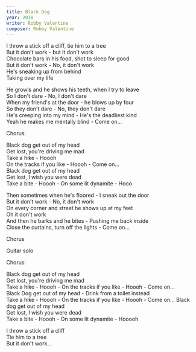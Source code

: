 ```yaml
---
title: Black Dog
year: 2018
writer: Robby Valentine
composer: Robby Valentine
---
```


<p>I throw a stick off a cliff, tie him to a tree<br /> 
But it don't work - but it don't work <br />
Chocolate bars in his food, 
    shot to sleep for good <br />
But it don't work - No, it don't work <br />
He's sneaking up from behind<br />
Taking over my life</p>

<p>He growls and he shows his teeth, 
   when I try to leave <br />
So I don't dare - No, I don't dare <br />
When my friend's at the door - 
   he blows up by four <br />
So they don't dare - No, they don't dare <br />
He's creeping into my mind - 
   He's the deadliest kind<br />
Yeah he makes me mentally blind - 
   Come on...</p>

<p class="em">Chorus:</p>

<p>
Black dog get out of my head<br />
Get lost, you're driving me mad<br />
Take a hike - Hoooh<br />
On the tracks if you like - Hoooh - 
   Come on... <br />
Black dog get out of my head<br />
Get lost, I wish you were dead<br />
Take a bite - Hoooh - 
   On some lit dynamite - Hooo</p>

<p>Then sometimes when he's floored - 
   I sneak out the door<br /> 
But it don't work - No, it don't work <br />
On every corner and street 
    he shows up at my feet <br />
Oh it don't work<br />
And then he barks and he bites - 
   Pushing me back inside<br />
Close the curtains, turn off the lights - Come on...</p>

<p class="em">Chorus</p>

<p class="em">Guitar solo</p>

<p class="em">Chorus:</p>

<p>Black dog get out of my head<br />
Get lost, you're driving me mad<br />
Take a hike - Hoooh - On the tracks if 
   you like - Hoooh - Come on...<br />
Black Dog get out of my head  - 
Drink from a toilet instead <br />
Take a hike - Hoooh - On the tracks if 
   you like - Hoooh - Come on... 
Black dog get out of my head <br />
Get lost, I wish you were dead<br />
Take a bite - Hoooh - 
   On some lit dynamite - Hooooh</p>

<p>I throw a stick off a cliff<br />
Tie him to a tree <br />
But it don't work...</p>